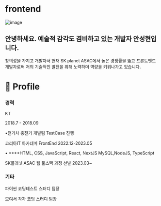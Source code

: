 # frontend
![image](https://github.com/SunghyunItdeveloper/frontend/assets/121601423/7e505f1f-60fd-4b71-a191-b0cba28a155b)


## 안녕하세요. 예술적 감각도 겸비하고 있는 개발자 안성현입니다.

창의성을 가지고 개발자서 현재 SK planet ASAC에서 높은 경쟁률을 뚫고 프론트엔드개발자로써 저의 기술적인 발전을 위해 노력하며 역량을 키워나가고 있습니다.

# 🔎 Profile
### 경력 

KT  

 2018.7 - 2018.09

•전기차 충전기 개발팀 TestCase 진행


코리아IT 아카데미 FrontEnd 2022.12-2023.05

• ****HTML, CSS, JavaScript, React, NextJS MySQL,NodeJS, TypeScript

SK플래닛 ASAC 웹 풀스택 과정 선발
2023.03~

### 기타

파이썬 코딩테스트 스터디 팀장

모여서 각자 코딩 스터디 팀장
